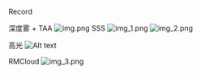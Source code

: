 Record

深度雾 + TAA
![img.png](UnityProject%Files%2Fimg.png)
SSS
![img_1.png](UnityProject%Files%2Fimg_1.png)
![img_2.png](UnityProject%Files%2Fimg_2.png)

高光
![Alt text](UnityProject%Files%2Fimage-1.png)

RMCloud
![img_3.png](UnityProject%Files%2Fimg_3.png)